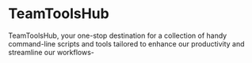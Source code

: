# TeamToolsHub
TeamToolsHub, your one-stop destination for a collection of handy command-line scripts and tools tailored to enhance our productivity and streamline our workflows-
